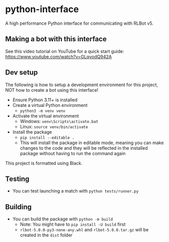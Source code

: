 # python-interface

A high performance Python interface for communicating with RLBot v5.

## Making a bot with this interface

See this video tutorial on YouTube for a quick start guide: <https://www.youtube.com/watch?v=GLqvodQ942A>

## Dev setup

The following is how to setup a development environment for this project, NOT how to create a bot using this interface!

- Ensure Python 3.11+ is installed
- Create a virtual Python environment
  - `python3 -m venv venv`
- Activate the virtual environment
  - Windows: `venv\Scripts\activate.bat`
  - Linux: `source venv/bin/activate`
- Install the package
  - `pip install --editable .`
  - This will install the package in editable mode,
  meaning you can make changes to the code and they
  will be reflected in the installed package without
  having to run the command again

This project is formatted using Black.

## Testing

- You can test launching a match with `python tests/runner.py`

## Building

- You can build the package with `python -m build`
  - Note: You might have to `pip install -U build` first
  - `rlbot-5.0.0-py3-none-any.whl` and `rlbot-5.0.0.tar.gz`
  will be created in the `dist` folder
